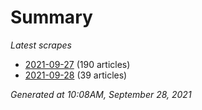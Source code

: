 # Summary
*Latest scrapes*
* [2021-09-27](https://github.com/nuuuwan/news_lk/blob/data/news_lk.2021-09-27.json) (190 articles)
* [2021-09-28](https://github.com/nuuuwan/news_lk/blob/data/news_lk.2021-09-28.json) (39 articles)

*Generated at 10:08AM, September 28, 2021*